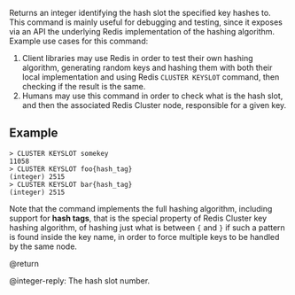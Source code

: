 Returns an integer identifying the hash slot the specified key hashes to. This
command is mainly useful for debugging and testing, since it exposes via an API
the underlying Redis implementation of the hashing algorithm. Example use cases
for this command:

1. Client libraries may use Redis in order to test their own hashing algorithm,
   generating random keys and hashing them with both their local implementation
   and using Redis `CLUSTER KEYSLOT` command, then checking if the result is the
   same.
2. Humans may use this command in order to check what is the hash slot, and then
   the associated Redis Cluster node, responsible for a given key.

## Example

```
> CLUSTER KEYSLOT somekey
11058
> CLUSTER KEYSLOT foo{hash_tag}
(integer) 2515
> CLUSTER KEYSLOT bar{hash_tag}
(integer) 2515
```

Note that the command implements the full hashing algorithm, including support
for **hash tags**, that is the special property of Redis Cluster key hashing
algorithm, of hashing just what is between `{` and `}` if such a pattern is
found inside the key name, in order to force multiple keys to be handled by the
same node.

@return

@integer-reply: The hash slot number.

